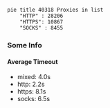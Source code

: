 
```mermaid
pie title 40318 Proxies in list
    "HTTP" : 28206
    "HTTPS": 10867
    "SOCKS" : 8455
```

### Some Info
#### Average Timeout

- mixed: 4.0s
- http: 2.2s
- https: 8.1s
- socks: 6.5s